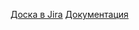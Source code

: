[Доска в Jira](https://override-platform.atlassian.net/jira/software/c/projects/BQFI/boards/1)
[Документация](https://override-platform.atlassian.net/wiki/spaces/BQFI/overview?homepageId=65612)

